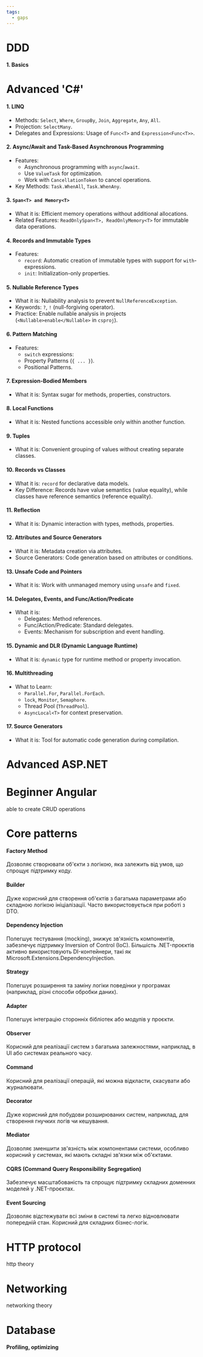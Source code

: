 ```yaml
---
tags:
  - gaps
---
```


# DDD
#### 1. Basics
# Advanced 'C#'
#### 1. LINQ
- Methods: `Select`, `Where`, `GroupBy`, `Join`, `Aggregate`, `Any`, `All`.  
- Projection: `SelectMany`.  
- Delegates and Expressions: Usage of `Func<T>` and `Expression<Func<T>>`.
#### 2. Async/Await and Task-Based Asynchronous Programming
- Features:  
  - Asynchronous programming with `async`/`await`.  
  - Use `ValueTask` for optimization.  
  - Work with `CancellationToken` to cancel operations.  
- Key Methods: `Task.WhenAll`, `Task.WhenAny`.
#### 3. `Span<T> and Memory<T>`
- What it is: Efficient memory operations without additional allocations.  
- Related Features: `ReadOnlySpan<T>, ReadOnlyMemory<T>` for immutable data operations.
#### 4. Records and Immutable Types
- Features:  
  - `record`: Automatic creation of immutable types with support for `with`-expressions.  
  - `init`: Initialization-only properties.
#### 5. Nullable Reference Types
- What it is: Nullability analysis to prevent `NullReferenceException`.  
- Keywords: `?`, `!` (null-forgiving operator).  
- Practice: Enable nullable analysis in projects (`<Nullable>enable</Nullable>` in `csproj`).
#### 6. Pattern Matching
- Features:  
  - `switch` expressions:
  - Property Patterns (`{ ... }`).  
  - Positional Patterns.
#### 7. Expression-Bodied Members
- What it is: Syntax sugar for methods, properties, constructors.  
#### 8. Local Functions
- What it is: Nested functions accessible only within another function.  
#### 9. Tuples
- What it is: Convenient grouping of values without creating separate classes.  
#### 10. Records vs Classes
- What it is: `record` for declarative data models.  
- Key Difference: Records have value semantics (value equality), while classes have reference semantics (reference equality).
#### 11. Reflection
- What it is: Dynamic interaction with types, methods, properties.  
#### 12. Attributes and Source Generators
- What it is: Metadata creation via attributes.  
- Source Generators: Code generation based on attributes or conditions.
#### 13. Unsafe Code and Pointers
- What it is: Work with unmanaged memory using `unsafe` and `fixed`.  
#### 14. Delegates, Events, and Func/Action/Predicate
- What it is:  
  - Delegates: Method references.  
  - Func/Action/Predicate: Standard delegates.  
  - Events: Mechanism for subscription and event handling.
#### 15. Dynamic and DLR (Dynamic Language Runtime)
- What it is: `dynamic` type for runtime method or property invocation.
#### 16. Multithreading
- What to Learn:  
  - `Parallel.For`, `Parallel.ForEach`.  
  - `lock`, `Monitor`, `Semaphore`.  
  - Thread Pool (`ThreadPool`).  
  - `AsyncLocal<T>` for context preservation.
#### 17. Source Generators
- What it is: Tool for automatic code generation during compilation.

# Advanced ASP.NET
# Beginner Angular
able to create CRUD operations
# Core patterns

#### Factory Method
Дозволяє створювати об'єкти з логікою, яка залежить від умов, що спрощує підтримку коду.

#### Builder
Дуже корисний для створення об'єктів з багатьма параметрами або складною логікою ініціалізації. Часто використовується при роботі з DTO.
#### Dependency Injection
Полегшує тестування (mocking), знижує зв'язність компонентів, забезпечує підтримку Inversion of Control (IoC). Більшість .NET-проєктів активно використовують DI-контейнери, такі як Microsoft.Extensions.DependencyInjection.
#### Strategy
Полегшує розширення та заміну логіки поведінки у програмах (наприклад, різні способи обробки даних).
#### Adapter
Полегшує інтеграцію сторонніх бібліотек або модулів у проєкти.
#### Observer
Корисний для реалізації систем з багатьма залежностями, наприклад, в UI або системах реального часу.
#### Command
Корисний для реалізації операцій, які можна відкласти, скасувати або журналювати.
#### Decorator
Дуже корисний для побудови розширюваних систем, наприклад, для створення гнучких логів чи кешування.
#### Mediator
Дозволяє зменшити зв'язність між компонентами системи, особливо корисний у системах, які мають складні зв'язки між об'єктами.
#### CQRS (Command Query Responsibility Segregation)
Забезпечує масштабованість та спрощує підтримку складних доменних моделей у .NET-проєктах.
#### Event Sourcing
Дозволяє відстежувати всі зміни в системі та легко відновлювати попередній стан. Корисний для складних бізнес-логік.

# HTTP protocol
http theory
# Networking
networking theory
# Database
#### Profiling, optimizing